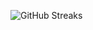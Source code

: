 ![GitHub Streaks](https://github-streaks-mqc9.onrender.com/streak/happilli/image?theme=midnight&cache_bust=1743747481&lang=ja)

